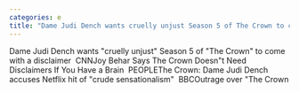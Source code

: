 ```yaml
---
categories: e
title: "Dame Judi Dench wants cruelly unjust Season 5 of The Crown to come with a disclaimer  CNN"
---
```

Dame Judi Dench wants "cruelly unjust" Season 5 of "The Crown" to come with a disclaimer&nbsp;&nbsp;CNNJoy Behar Says The Crown Doesn"t Need Disclaimers If You Have a Brain&nbsp;&nbsp;PEOPLEThe Crown: Dame Judi Dench accuses Netflix hit of "crude sensationalism"&nbsp;&nbsp;BBCOutrage over "The Crown